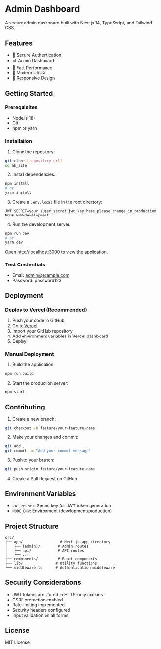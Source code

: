 # Admin Dashboard

A secure admin dashboard built with Next.js 14, TypeScript, and Tailwind CSS.

## Features

- 🔐 Secure Authentication
- 📊 Admin Dashboard
- 🚀 Fast Performance
- 🎨 Modern UI/UX
- 📱 Responsive Design

## Getting Started

### Prerequisites

- Node.js 18+ 
- Git
- npm or yarn

### Installation

1. Clone the repository:
```bash
git clone [repository-url]
cd hk_site
```

2. Install dependencies:
```bash
npm install
# or
yarn install
```

3. Create a `.env.local` file in the root directory:
```env
JWT_SECRET=your_super_secret_jwt_key_here_please_change_in_production
NODE_ENV=development
```

4. Run the development server:
```bash
npm run dev
# or
yarn dev
```

Open [http://localhost:3000](http://localhost:3000) to view the application.

### Test Credentials

- Email: admin@example.com
- Password: password123

## Deployment

### Deploy to Vercel (Recommended)

1. Push your code to GitHub
2. Go to [Vercel](https://vercel.com)
3. Import your GitHub repository
4. Add environment variables in Vercel dashboard
5. Deploy!

### Manual Deployment

1. Build the application:
```bash
npm run build
```

2. Start the production server:
```bash
npm start
```

## Contributing

1. Create a new branch:
```bash
git checkout -b feature/your-feature-name
```

2. Make your changes and commit:
```bash
git add .
git commit -m "Add your commit message"
```

3. Push to your branch:
```bash
git push origin feature/your-feature-name
```

4. Create a Pull Request on GitHub

## Environment Variables

- `JWT_SECRET`: Secret key for JWT token generation
- `NODE_ENV`: Environment (development/production)

## Project Structure

```
src/
├── app/                 # Next.js app directory
│   ├── (admin)/        # Admin routes
│   ├── api/            # API routes
│   └── ...
├── components/         # React components
├── lib/               # Utility functions
└── middleware.ts      # Authentication middleware
```

## Security Considerations

- JWT tokens are stored in HTTP-only cookies
- CSRF protection enabled
- Rate limiting implemented
- Security headers configured
- Input validation on all forms

## License

MIT License 